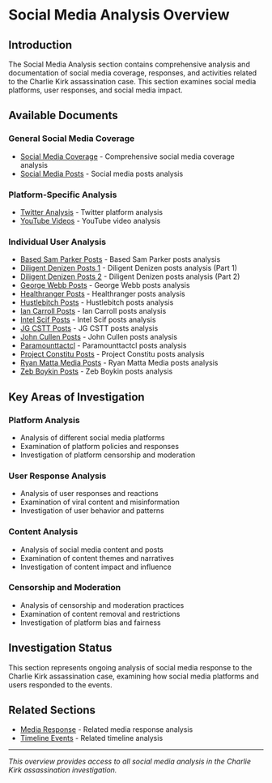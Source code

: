 # Social Media Analysis Overview

## Introduction

The Social Media Analysis section contains comprehensive analysis and documentation of social media coverage, responses, and activities related to the Charlie Kirk assassination case. This section examines social media platforms, user responses, and social media impact.

## Available Documents

### General Social Media Coverage
- [Social Media Coverage](social_media_coverage.md) - Comprehensive social media coverage analysis
- [Social Media Posts](social_media_posts.md) - Social media posts analysis

### Platform-Specific Analysis
- [Twitter Analysis](twitter_analysis.md) - Twitter platform analysis
- [YouTube Videos](youtube_videos.md) - YouTube video analysis

### Individual User Analysis
- [Based Sam Parker Posts](based_sam_parker_posts.md) - Based Sam Parker posts analysis
- [Diligent Denizen Posts 1](diligent_denizen_posts_1.md) - Diligent Denizen posts analysis (Part 1)
- [Diligent Denizen Posts 2](diligent_denizen_posts_2.md) - Diligent Denizen posts analysis (Part 2)
- [George Webb Posts](george_webb_posts.md) - George Webb posts analysis
- [Healthranger Posts](healthranger_posts.md) - Healthranger posts analysis
- [Hustlebitch Posts](hustlebitch_posts.md) - Hustlebitch posts analysis
- [Ian Carroll Posts](ian_carroll_posts.md) - Ian Carroll posts analysis
- [Intel Scif Posts](intel_scif_posts.md) - Intel Scif posts analysis
- [JG CSTT Posts](jg_cstt_posts.md) - JG CSTT posts analysis
- [John Cullen Posts](john_cullen_posts.md) - John Cullen posts analysis
- [Paramounttactcl](paramounttactcl.md) - Paramounttactcl posts analysis
- [Project Constitu Posts](project_constitu_posts.md) - Project Constitu posts analysis
- [Ryan Matta Media Posts](ryan_matta_media_posts.md) - Ryan Matta Media posts analysis
- [Zeb Boykin Posts](zeb_boykin_posts.md) - Zeb Boykin posts analysis

## Key Areas of Investigation

### Platform Analysis
- Analysis of different social media platforms
- Examination of platform policies and responses
- Investigation of platform censorship and moderation

### User Response Analysis
- Analysis of user responses and reactions
- Examination of viral content and misinformation
- Investigation of user behavior and patterns

### Content Analysis
- Analysis of social media content and posts
- Examination of content themes and narratives
- Investigation of content impact and influence

### Censorship and Moderation
- Analysis of censorship and moderation practices
- Examination of content removal and restrictions
- Investigation of platform bias and fairness

## Investigation Status

This section represents ongoing analysis of social media response to the Charlie Kirk assassination case, examining how social media platforms and users responded to the events.

## Related Sections

- [Media Response](../media_response/overview.md) - Related media response analysis
- [Timeline Events](../timeline_events/overview.md) - Related timeline analysis

---

*This overview provides access to all social media analysis in the Charlie Kirk assassination investigation.*